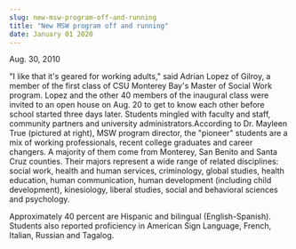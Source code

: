 ```yaml
---
slug: new-msw-program-off-and-running
title: "New MSW program off and running"
date: January 01 2020
---
```


 
<p>Aug. 30, 2010</p>
<p>
  "I like that it's geared for working adults," said Adrian Lopez of Gilroy, a
  member of the first class of CSU Monterey Bay's Master of Social Work program.
  Lopez and the other 40 members of the inaugural class were invited to an open
  house on Aug. 20 to get to know each other before school started three days
  later. Students mingled with faculty and staff, community partners and
  university administrators.According to Dr. Mayleen True (pictured at right),
  MSW program director, the "pioneer" students are a mix of working
  professionals, recent college graduates and career changers. A majority of
  them come from Monterey, San Benito and Santa Cruz counties. Their majors
  represent a wide range of related disciplines: social work, health and human
  services, criminology, global studies, health education, human communication,
  human development (including child development), kinesiology, liberal studies,
  social and behavioral sciences and psychology.
</p>
<p>
  Approximately 40 percent are Hispanic and bilingual (English-Spanish).
  Students also reported proficiency in American Sign Language, French, Italian,
  Russian and Tagalog.
</p>
 
